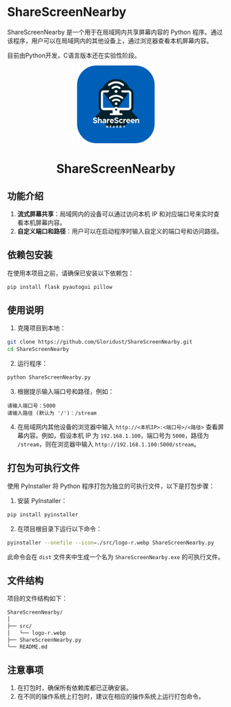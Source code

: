 # ShareScreenNearby

ShareScreenNearby 是一个用于在局域网内共享屏幕内容的 Python 程序。通过该程序，用户可以在局域网内的其他设备上，通过浏览器查看本机屏幕内容。

目前由Python开发，C语言版本还在实验性阶段。

<p align="center">
  <a href="#">
    <img width="180" src="./src/logo-r.webp">
  </a>
</p>
<h1 align="center">ShareScreenNearby</h1>

## 功能介绍

1. **流式屏幕共享**：局域网内的设备可以通过访问本机 IP 和对应端口号来实时查看本机屏幕内容。
2. **自定义端口和路径**：用户可以在启动程序时输入自定义的端口号和访问路径。

## 依赖包安装

在使用本项目之前，请确保已安装以下依赖包：

```bash
pip install flask pyautogui pillow
```

## 使用说明

1. 克隆项目到本地：

```bash
git clone https://github.com/Gloridust/ShareScreenNearby.git
cd ShareScreenNearby
```

2. 运行程序：

```bash
python ShareScreenNearby.py
```

3. 根据提示输入端口号和路径，例如：

```plaintext
请输入端口号：5000
请输入路径 (默认为 '/')：/stream
```

4. 在局域网内其他设备的浏览器中输入 `http://<本机IP>:<端口号>/<路径>` 查看屏幕内容。例如，假设本机 IP 为 `192.168.1.100`，端口号为 `5000`，路径为 `/stream`，则在浏览器中输入 `http://192.168.1.100:5000/stream`。

## 打包为可执行文件

使用 PyInstaller 将 Python 程序打包为独立的可执行文件，以下是打包步骤：

1. 安装 PyInstaller：

```bash
pip install pyinstaller
```

2. 在项目根目录下运行以下命令：

```bash
pyinstaller --onefile --icon=./src/logo-r.webp ShareScreenNearby.py
```

此命令会在 `dist` 文件夹中生成一个名为 `ShareScreenNearby.exe` 的可执行文件。

## 文件结构

项目的文件结构如下：

```
ShareScreenNearby/
│
├── src/
│   └── logo-r.webp
├── ShareScreenNearby.py
└── README.md
```

## 注意事项

1. 在打包时，确保所有依赖库都已正确安装。
2. 在不同的操作系统上打包时，建议在相应的操作系统上运行打包命令。
